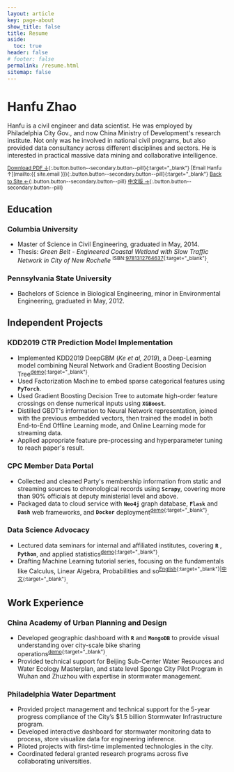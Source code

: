 ```yaml
---
layout: article
key: page-about
show_title: false
title: Resume
aside:
  toc: true
header: false
# footer: false
permalink: /resume.html
sitemap: false
---
```

# Hanfu Zhao

Hanfu is a civil engineer and data scientist. He was employed by Philadelphia City Gov., and now China Ministry of Development's research institute. Not only was he involved in national civil programs, but also provided data consultancy across different disciplines and sectors. He is interested in practical massive data mining and collaborative intelligence.

<sup>[Download PDF ↓](/assets/HZhao_Resume.pdf){:.button.button--secondary.button--pill}{:target="_blank"} [Email Hanfu ↑](mailto:{{ site.email }}){:.button.button--secondary.button--pill}{:target="_blank"} [Back to Site ←](/){:.button.button--secondary.button--pill} [中文版 →](/jianli.html){:.button.button--secondary.button--pill}</sup>

## Education

### Columbia University
- Master of Science in Civil Engineering, graduated in May, 2014.
- Thesis: _Green Belt - Engineered Coastal Wetland with Slow Traffic Network in City of New Rochelle_ <sup>ISBN:[9781312764637](http://www.lulu.com/us/en/shop/urban-design-lab/alternative-futures-for-new-rochelle/ebook/product-21958564.html){:target="_blank"}</sup>.


### Pennsylvania State University
- Bachelors of Science in Biological Engineering, minor in Environmental Engineering, graduated in May, 2012.

## Independent Projects

### KDD2019 CTR Prediction Model Implementation
- Implemented KDD2019 DeepGBM (_Ke et al, 2019_), a Deep-Learning model combining Neural Network and Gradient Boosting Decision Tree<sup>[demo](https://www.kaggle.com/hanfuzhao/deepgbm-script){:target="_blank"}</sup>.
- Used Factorization Machine to embed sparse categorical features using __`PyTorch`__.
- Used Gradient Boosting Decision Tree to automate high-order feature crossings on dense numerical inputs using __`XGBoost`__.
- Distilled GBDT's information to Neural Network representation, joined with the previous embedded vectors, then trained the model in both End-to-End Offline Learning mode, and Online Learning mode for streaming data.
- Applied appropriate feature pre-processing and hyperparameter tuning to reach paper's result.

### CPC Member Data Portal
- Collected and cleaned Party's membership information from static and streaming sources to chronological records using __`Scrapy`__, covering more than 90% officials at deputy ministerial level and above.
- Packaged data to cloud service with __`Neo4j`__ graph database, __`Flask`__ and __`Dash`__ web frameworks, and __`Docker`__ deployment<sup>[demo](https://plenum-demo.hanfu.us/){:target="_blank"}</sup>.


### Data Science Advocacy
- Lectured data seminars for internal and affiliated institutes, covering __`R`__ , __`Python`__, and applied statistics<sup>[demo](/data/R-Introduction){:target="_blank"}</sup>.
- Drafting Machine Learning tutorial series, focusing on the fundamentals like Calculus, Linear Algebra, Probabilities and so<sup>[English](https://en.vintageml.com){:target="_blank"}|[中文](https://zh.vintageml.com){:target="_blank"}</sup>.


## Work Experience

### China Academy of Urban Planning and Design
- Developed geographic dashboard with __`R`__ and __`MongoDB`__ to provide visual understanding over city-scale bike sharing operations<sup>[demo](https://geodash-demo.hanfu.us/){:target="_blank"}</sup>.
- Provided technical support for Beijing Sub-Center Water Resources and Water Ecology Masterplan, and state level Sponge City Pilot Program in Wuhan and Zhuzhou with expertise in stormwater management.


### Philadelphia Water Department
- Provided project management and technical support for the 5-year progress compliance of the City’s $1.5 billion Stormwater Infrastructure program.
- Developed interactive dashboard for stormwater monitoring data to process, store visualize data for engineering inference.
- Piloted projects with first-time implemented technologies in the city.
- Coordinated federal granted research programs across five collaborating universities. 